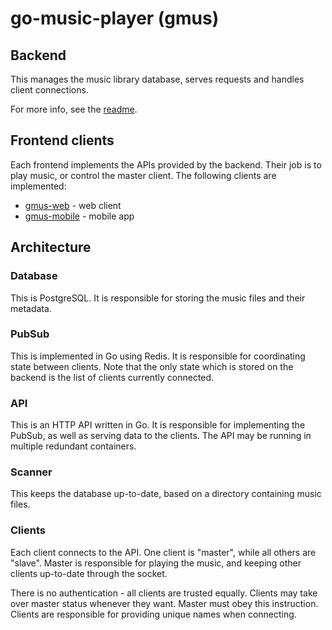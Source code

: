 # go-music-player (gmus)

## Backend

This manages the music library database, serves requests and handles client connections.

For more info, see the [readme](./gmus-backend/README.md).

## Frontend clients

Each frontend implements the APIs provided by the backend. Their job is to play music, or control the master client. The following clients are implemented:

- [gmus-web](./gmus-web/README.md) - web client
- [gmus-mobile](./gmus-mobile/README.md) - mobile app

## Architecture

### Database

This is PostgreSQL. It is responsible for storing the music files and their metadata.

### PubSub

This is implemented in Go using Redis. It is responsible for coordinating state between clients. Note that the only state which is stored on the backend is the list of clients currently connected.

### API

This is an HTTP API written in Go. It is responsible for implementing the PubSub, as well as serving data to the clients. The API may be running in multiple redundant containers.

### Scanner

This keeps the database up-to-date, based on a directory containing music files.

### Clients

Each client connects to the API. One client is "master", while all others are "slave". Master is responsible for playing the music, and keeping other clients up-to-date through the socket.

There is no authentication - all clients are trusted equally. Clients may take over master status whenever they want. Master must obey this instruction. Clients are responsible for providing unique names when connecting.
